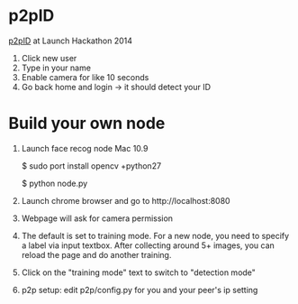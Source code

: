 p2pID
===
[p2pID](http://p2pid.co) at Launch Hackathon 2014

1. Click new user
2. Type in your name
3. Enable camera for like 10 seconds
4. Go back home and login -> it should detect your ID


Build your own node
===
1. Launch face recog node
      Mac 10.9
      
      $ sudo port install opencv +python27
      
      $ python node.py

2. Launch chrome browser and go to http://localhost:8080
3. Webpage will ask for camera permission
4. The default is set to training mode. For a new node, you need to specify a label via input textbox. After collecting around 5+ images, you can reload the page and do another training.
5. Click on the "training mode" text to switch to "detection mode"
6. p2p setup: edit p2p/config.py for you and your peer's ip setting
